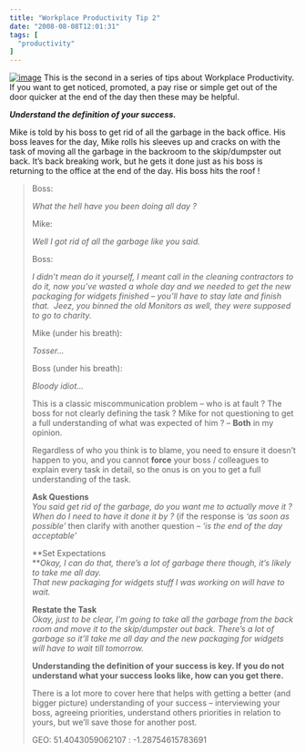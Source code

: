 ```yaml
---
title: "Workplace Productivity Tip 2"
date: "2008-08-08T12:01:31"
tags: [
  "productivity"
]
---
```

[![image](image_thumb.png)](https://kapie.com/content/binary/WindowsLiveWriter/WorkplaceProductivityTip2_B699/image_2.png) This is the second in a series of tips about Workplace Productivity. If you want to get noticed, promoted, a pay rise or simple get out of the door quicker at the end of the day then these may be helpful.

***Understand the definition of your success.***

Mike is told by his boss to get rid of all the garbage in the back office. His boss leaves for the day, Mike rolls his sleeves up and cracks on with the task of moving all the garbage in the backroom to the skip/dumpster out back. It’s back breaking work, but he gets it done just as his boss is returning to the office at the end of the day. His boss hits the roof !

> Boss:
> 
> *What the hell have you been doing all day ?*
> 
> Mike:
> 
> *Well I got rid of all the garbage like you said.*
> 
> Boss:
> 
> *I didn’t mean do it yourself, I meant call in the cleaning contractors to do it, now you’ve wasted a whole day and we needed to get the new packaging for widgets finished – you’ll have to stay late and finish that.  Jeez, you binned the old Monitors as well, they were supposed to go to charity.*
> 
> Mike (under his breath):
> 
> *Tosser…*
> 
> Boss (under his breath):
> 
> *Bloody idiot…*
> 
> This is a classic miscommunication problem – who is at fault ? The boss for not clearly defining the task ? Mike for not questioning to get a full understanding of what was expected of him ? – **Both** in my opinion.
> 
> Regardless of who you think is to blame, you need to ensure it doesn’t happen to you, and you cannot **force** your boss / colleagues to explain every task in detail, so the onus is on you to get a full understanding of the task.
> 
> **Ask Questions**  
> *You said get rid of the garbage, do you want me to actually move it ?  
> When do I need to have it done it by ?* (if the response is *‘as soon as possible’* then clarify with another question – *‘is the end of the day acceptable’*
> 
> **Set Expectations  
> ***Okay, I can do that, there’s a lot of garbage there though, it’s likely to take me all day.  
> That new packaging for widgets stuff I was working on will have to wait.*
> 
> **Restate the Task**  
> *Okay, just to be clear, I’m going to take all the garbage from the back room and move it to the skip/dumpster out back. There’s a lot of garbage so it’ll take me all day and the new packaging for widgets will have to wait till tomorrow.*
> 
> **Understanding the definition of your success is key. If you do not understand what your success looks like, how can you get there.**
> 
> There is a lot more to cover here that helps with getting a better (and bigger picture) understanding of your success – interviewing your boss, agreeing priorities, understand others priorities in relation to yours, but we’ll save those for another post.
> 
> GEO: 51.4043059062107 : \-1.28754615783691